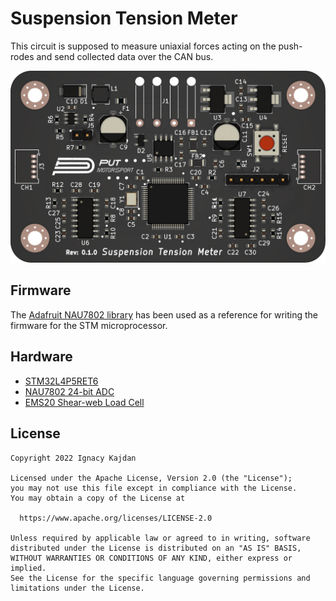 # Suspension Tension Meter

This circuit is supposed to measure uniaxial forces acting on the push-rodes and send collected data over the CAN bus.

![PCB Front](docs/pcb.png "PCB Front")

## Firmware

The [Adafruit NAU7802 library](https://github.com/adafruit/Adafruit_NAU7802) has been used as a reference for writing the firmware for the STM microprocessor.

## Hardware

- [STM32L4P5RET6](https://www.st.com/resource/en/datasheet/stm32l4p5ae.pdf)
- [NAU7802 24-bit ADC](https://www.nuvoton.com/resource-files/NAU7802%20Data%20Sheet%20V1.7.pdf)
- [EMS20 Shear-web Load Cell](https://www.memidos.com/wp-content/uploads/2022/09/EMS20_en.pdf)

## License

    Copyright 2022 Ignacy Kajdan
    
    Licensed under the Apache License, Version 2.0 (the "License");
    you may not use this file except in compliance with the License.
    You may obtain a copy of the License at
    
      https://www.apache.org/licenses/LICENSE-2.0
    
    Unless required by applicable law or agreed to in writing, software
    distributed under the License is distributed on an "AS IS" BASIS,
    WITHOUT WARRANTIES OR CONDITIONS OF ANY KIND, either express or implied.
    See the License for the specific language governing permissions and
    limitations under the License.
